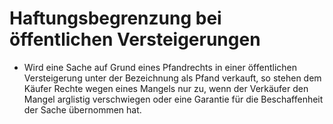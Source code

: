 # Haftungsbegrenzung bei öffentlichen Versteigerungen

- Wird eine Sache auf Grund eines Pfandrechts in einer öffentlichen Versteigerung unter der Bezeichnung als Pfand verkauft, so stehen dem Käufer Rechte wegen eines Mangels nur zu, wenn der Verkäufer den Mangel arglistig verschwiegen oder eine Garantie für die Beschaffenheit der Sache übernommen hat.

